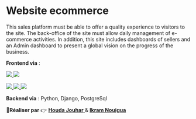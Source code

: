 # Website ecommerce
This sales platform must be able to offer a quality experience to visitors to the site. The back-office of the site must allow daily management of e-commerce activities.
 In addition, this site includes dashboards of sellers and an Admin dashboard to present a global vision on the progress of the business.
 
 
**Frontend via** :
<p align="left"> 
<a href="https://www.w3.org/html/" target="_blank"> <img src="https://img.shields.io/badge/HTML5-E34F26?style=for-the-badge&logo=html5&logoColor=white"/> </a> 
 <a href="https://www.w3schools.com/css/" target="_blank"> <img src="https://img.shields.io/badge/CSS3-1572B6?style=for-the-badge&logo=css3&logoColor=white"/> </a> 

<a href="https://getbootstrap.com" > <img src="https://img.shields.io/badge/Bootstrap-563D7C?style=for-the-badge&logo=bootstrap&logoColor=white"/> </a> 
<a href="" > <img src="https://img.shields.io/badge/JavaScript-323330?style=for-the-badge&logo=javascript&logoColor=F7DF1E"/> </a>
<a href="" target="_blank"> <img src="https://img.shields.io/badge/Chart.js-FF6384?style=for-the-badge&logo=chartdotjs&logoColor=white"/> </a>

</p>

**Backend via** : Python, Django, PostgreSql 

:boy:**Réaliser par** :point_right: <a href="https://github.com/houdajh"> **Houda Jouhar** </a> & <a href="https://github.com/IkrameNG">
 **Ikram Nouigua** </a> 
